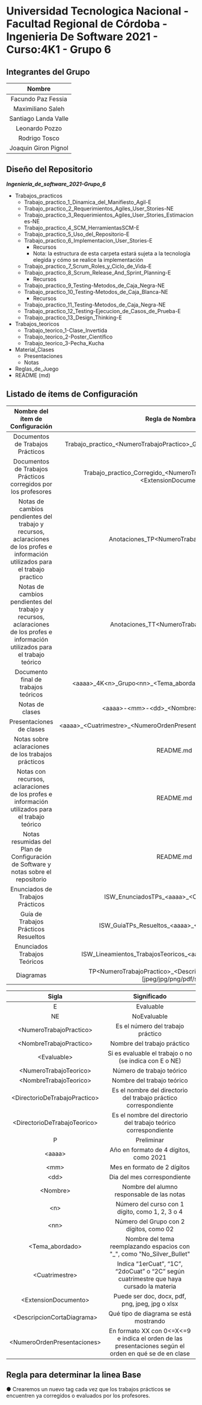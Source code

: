 # Universidad Tecnologica Nacional - Facultad Regional de Córdoba - Ingenieria De Software 2021 - Curso:4K1 - Grupo 6

## Integrantes del Grupo
| Nombre |
| :----: |
|Facundo Paz Fessia | 
|Maximiliano Saleh |
|Santiago Landa Valle |
|Leonardo Pozzo | 
|Rodrigo Tosco | 
|Joaquin Giron Pignol | 

## Diseño del Repositorio
***Ingeniería_de_software_2021-Grupo_6***
- Trabajos_practicos
	- Trabajo_practico_1_Dinamica_del_Manifiesto_Agil-E
	- Trabajo_practico_2_Requerimientos_Agiles_User_Stories-NE
	- Trabajo_practico_3_Requerimientos_Agiles_User_Stories_Estimaciones-NE
	- Trabajo_practico_4_SCM_HerramientasSCM-E
	- Trabajo_practico_5_Uso_del_Repositorio-E
	- Trabajo_practico_6_Implementacion_User_Stories-E
		- Recursos
		- Nota: la estructura de esta carpeta estará sujeta a la tecnología elegida y cómo se realice la implementación
	- Trabajo_practico_7_Scrum_Roles_y_Ciclo_de_Vida-E
	- Trabajo_practico_8_Scrum_Release_And_Sprint_Planning-E
		- Recursos
	- Trabajo_practico_9_Testing-Metodos_de_Caja_Negra-NE
	- Trabajo_practico_10_Testing-Metodos_de_Caja_Blanca-NE
		- Recursos
	- Trabajo_practico_11_Testing-Metodos_de_Caja_Negra-NE
	- Trabajo_practico_12_Testing-Ejecucion_de_Casos_de_Prueba-E 
	- Trabajo_practico_13_Design_Thinking-E
- Trabajos_teoricos
	- Trabajo_teorico_1-Clase_Invertida
	- Trabajo_teorico_2-Poster_Científico
	- Trabajo_teorico_3-Pecha_Kucha
- Material_Clases
	- Presentaciones
	- Notas
- Reglas_de_Juego
- README (md)

## Listado de ítems de Configuración

| Nombre del ítem de Configuración     | Regla de Nombrado | Ubicación Física     |
|     :----:       		       |    :----:         |       :----:         |
|    Documentos de Trabajos Prácticos | Trabajo_practico_\<NumeroTrabajoPractico\>_Grupo6.\<ExtensionDocumento\>  | https://github.com/SantiLanda/Ingenieria_de_software_2021-Grupo_6/Trabajos_practicos/<DirectorioDeTrabajoPractico\>   |
| Documentos de Trabajos Prácticos corregidos por los profesores   |     Trabajo_practico_Corregido_\<NumeroTrabajoPractico\>_Grupo6.\<ExtensionDocumento\>    | https://github.com/SantiLanda/Ingenieria_de_software_2021-Grupo_6/Trabajos_practicos/<DirectorioDeTrabajoPractico\>     |
| Notas de cambios pendientes del trabajo y recursos, aclaraciones de los profes e información utilizados para el trabajo practico | Anotaciones_TP\<NumeroTrabajoPractico\>.md | https://github.com/SantiLanda/Ingenieria_de_software_2021-Grupo_6/Trabajos_teoricos/<DirectorioDeTrabajoPractico\> |
| Notas de cambios pendientes del trabajo y recursos, aclaraciones de los profes e información utilizados para el trabajo teórico | Anotaciones_TT\<NumeroTrabajoTeorico\>.md | https://github.com/SantiLanda/Ingenieria_de_software_2021-Grupo_6/Trabajos_teoricos/<DirectorioDeTrabajoTeorico\>|
|Documento final de trabajos teóricos | \<aaaa\>\_4K\<n\>\_Grupo\<nn\>_\<Tema_abordado\>.\<ExtensionDocumento\> | https://github.com/SantiLanda/Ingenieria_de_software_2021-Grupo_6/Trabajos_teoricos/<DirectorioDeTrabajoTeorico\>| 
|Notas de clases| \<aaaa\>-\<mm\>-\<dd\>_\<Nombre\>.\[jpg/txt/md/doc\]| https://github.com/SantiLanda/Ingenieria_de_software_2021-Grupo_6/Material_clases/Notas| 
|Presentaciones de clases | \<aaaa\>_\<Cuatrimestre\>\_\<NumeroOrdenPresentaciones\>\_\<Tema_abordado\>.pdf | https://github.com/SantiLanda/Ingenieria_de_software_2021-Grupo_6/Material_Clases/Presentaciones|
|Notas sobre aclaraciones de los trabajos prácticos | README.md | https://github.com/SantiLanda/Ingenieria_de_software_2021-Grupo_6/Trabajos_practicos/<DirectorioDeTrabajoPractico\>|
|Notas con recursos, aclaraciones de los profes e información utilizados para el trabajo teórico  | README.md | https://github.com/SantiLanda/Ingenieria_de_software_2021-Grupo_6/Trabajos_teoricos/<DirectorioDeTrabajoTeoricos\>|
|Notas resumidas del Plan de Configuración de Software y notas sobre el repositorio  | README.md | https://github.com/SantiLanda/Ingenieria_de_software_2021-Grupo_6/|
|Enunciados de Trabajos Prácticos  | ISW_EnunciadosTPs_\<aaaa\>_\<Cuatrimestre\>.pdf| https://github.com/SantiLanda/Ingenieria_de_software_2021-Grupo_6/Trabajos_practicos/|
|Guía de Trabajos Prácticos Resueltos  | ISW_GuiaTPs_Resueltos_\<aaaa\>_\<Cuatrimestre\>.pdf| https://github.com/SantiLanda/Ingenieria_de_software_2021-Grupo_6/Trabajos_practicos/|
|Enunciados Trabajos Teóricos  | ISW_Lineamientos_TrabajosTeoricos_\<aaaa\>_\<Cuatrimestre\>.pdf| https://github.com/SantiLanda/Ingenieria_de_software_2021-Grupo_6/Trabajos_teoricos/|
|Diagramas  | TP\<NumeroTrabajoPractico\>_\<DescripcionCortaDiagrama\>.\[jpeg/jpg/png/pdf/svg\]| https://github.com/SantiLanda/Ingenieria_de_software_2021-Grupo_6/Trabajos_teoricos/<DirectorioDeTrabajoPractico\>/Recursos|


|Sigla  | Significado	|
|:----: | :----:|
|E|Evaluable|
|NE|NoEvaluable|
|\<NumeroTrabajoPractico\> | Es el número del trabajo práctico|
|\<NombreTrabajoPractico\>|Nombre del trabajo práctico|
|\<Evaluable\>|Si es evaluable el trabajo o no (se indica con E o NE)|
|\<NumeroTrabajoTeorico\> |Número de trabajo teórico|
|\<NombreTrabajoTeorico\> |Nombre del trabajo teórico|
|\<DirectorioDeTrabajoPractico\>| Es el nombre del directorio del trabajo práctico correspondiente|
|\<DirectorioDeTrabajoTeorico\> |Es el nombre del directorio del trabajo teórico correspondiente |
|P |Preliminar|
|\<aaaa\> | Año en formato de 4 dígitos, como 2021|
|\<mm\> | Mes en formato de 2 dígitos |
|\<dd\> | Dia del mes correspondiente|
|\<Nombre\> | Nombre del alumno responsable de las notas |
|\<n\> | Número del curso con 1 dígito, como 1, 2, 3 o 4 |
|\<nn\> | Número del Grupo con 2 dígitos, como 02 |
|\<Tema_abordado\> | Nombre del tema reemplazando espacios con "\_", como "No_Silver_Bullet"|
|\<Cuatrimestre\> | Indica “1erCuat”, “1C”, “2doCuat” o “2C” según cuatrimestre que haya cursado la materia|
|\<ExtensionDocumento\> | Puede ser doc, docx, pdf, png, jpeg, jpg o xlsx|
|\<DescripcionCortaDiagrama\> | Qué tipo de diagrama se está mostrando|
|\<NumeroOrdenPresentaciones\> | En formato XX con 0<=X<=9 e indica el orden de las presentaciones según el orden en qué se de en clase |



## Regla para determinar la linea Base
●	Crearemos un nuevo tag cada vez que los trabajos prácticos se encuentren ya corregidos o evaluados por los profesores.